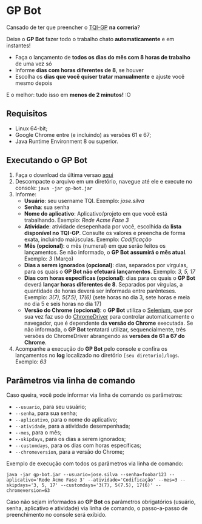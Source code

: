 # GP Bot
Cansado de ter que preencher o [TQI-GP](https://helpdesk.tqi.com.br/sso/login.action) **na correria**? 

Deixe o **GP Bot** fazer todo o trabalho chato **automaticamente** e em instantes!

* Faça o lançamento de **todos os dias do mês com 8 horas de trabalho** de uma vez só
* Informe **dias com horas diferentes de 8**, se houver
* Escolha os **dias que você quiser tratar manualmente** e ajuste você mesmo depois

E o melhor: tudo isso em **menos de 2 minutos!** :O

## Requisitos
- Linux 64-bit;
- Google Chrome entre (e incluindo) as versões 61 e 67;
- Java Runtime Environment 8 ou superior.

## Executando o GP Bot

1. Faça o download da última versao [aqui](release/gp-bot.zip?raw=true)
2. Descompacte o arquivo em um diretório, navegue até ele e execute no console: `java -jar gp-bot.jar`
3. Informe:
    - **Usuário**: seu username TQI. Exemplo: _jose.silva_
    - **Senha**: sua senha
    - **Nome do aplicativo**: Aplicativo/projeto em que você está trabalhando. Exemplo: _Rede Acme Fase 3_
    - **Atividade**: atividade desepenhada por você, escolhida da **lista disponível no TQI-GP**. Consulte os valores e preencha de forma exata, incluindo maiúsculas. Exemplo: _Codificação_
    - **Mês (opcional)**: o mês (numeral) em que serão feitos os lançamentos. Se não informado, o **GP Bot** **assumirá o mês atual**. Exemplo: _3_ (Março)
    - **Dias a serem ignorados (opcional)**: dias, separados por vírgulas, para os quais o **GP Bot não efetuará lançamentos**. Exemplo: _3, 5, 17_
    - **Dias com horas específicas (opcional)**: dias para os quais o **GP Bot** deverá **lançar horas diferentes de 8**. Separados por vírgulas, a quantidade de horas deverá ser informada entre parênteses. Exemplo: _3(7), 5(7.5), 17(6)_ (sete horas no dia 3, sete horas e meia no dia 5 e seis horas no dia 17)
    - **Versão do Chrome (opcional)**: o **GP Bot** utiliza o [Selenium](https://www.seleniumhq.org/), que por sua vez faz uso do [ChromeDriver](https://sites.google.com/a/chromium.org/chromedriver/) para controlar automaticamente o navegador, que é dependente da **versão do Chrome** executada. Se não informada, o **GP Bot** tentatará utilizar, sequencialmente, três versões do ChromeDriver abrangendo as **versões de 61 a 67 do Chrome**.
4. Acompanhe a execução do **GP Bot** pelo console e confira os lançamentos no **log** localizado no diretório `[seu diretorio]/logs`. Exemplo: _63_

## Parâmetros via linha de comando
Caso queira, você pode informar via linha de comando os parâmetros:
- `--usuario`, para seu usuário;
- `--senha`, para sua senha;
- `--aplicativo`, para o nome do aplicativo;
- `--atividade`, para a atividade desempenhada;
- `--mes`, para o mês;
- `--skipdays`, para os dias a serem ignorados;
- `--customdays`, para os dias com horas específicas;
- `--chromeversion`, para a versão do Chrome;

Exemplo de execução com todos os parâmetros via linha de comando:

`java -jar gp-bot.jar --usuario=jose.silva --senha=foobar123 --aplicativo='Rede Acme Fase 3' --atividade='Codificação' --mes=3 --skipdays='3, 5, 17' --customdays='3(7), 5(7.5), 17(6)' --chromeversion=63`

Caso não sejam informados ao **GP Bot** os parâmetros obrigatórios (usuário, senha, aplicativo e atividade) via linha de comando, o passo-a-passo de preenchimento no console será exibido.